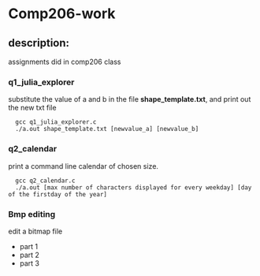 # Comp206-work
## description: 
assignments did in comp206 class

### q1_julia_explorer
substitute the value of a and b in the file **shape_template.txt**, and print out the new txt file
```
  gcc q1_julia_explorer.c
  ./a.out shape_template.txt [newvalue_a] [newvalue_b]
```

### q2_calendar
print a command line calendar of chosen size.
```
  gcc q2_calendar.c 
  ./a.out [max number of characters displayed for every weekday] [day of the firstday of the year] 
```

### Bmp editing 
edit a bitmap file
- part 1 
- part 2 
- part 3 
